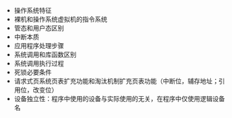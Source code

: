 * 操作系统特征
* 裸机和操作系统虚拟机的指令系统
* 管态和用户态区别
* 中断本质
* 应用程序处理步骤
* 系统调用和库函数区别
* 系统调用执行过程
* 死锁必要条件
* 请求式页系统页表扩充功能和淘汰机制扩充页表功能（中断位，辅存地址；引用位，改变位）
* 设备独立性：程序中使用的设备与实际使用的无关，在程序中仅使用逻辑设备名